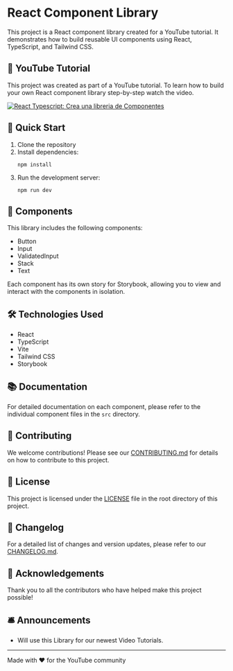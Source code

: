 # React Component Library

This project is a React component library created for a YouTube tutorial. It demonstrates how to build reusable UI components using React, TypeScript, and Tailwind CSS.

## 🎥 YouTube Tutorial

This project was created as part of a YouTube tutorial. To learn how to build your own React component library step-by-step watch the video.

[![React Typescript: Crea una libreria de Componentes](https://img.youtube.com/vi/9CU4jkxm-Ps/maxresdefault.jpg)](https://www.youtube.com/playlist?list=PLoOnCUvhzJYOk_s-NQOeWdzPaYmXZGzDj "React Typescript: Crea una libreria de Componentes")

## 🚀 Quick Start

1. Clone the repository
2. Install dependencies:
   ```
   npm install
   ```
3. Run the development server:
   ```
   npm run dev
   ```

## 🧱 Components

This library includes the following components:

- Button
- Input
- ValidatedInput
- Stack
- Text

Each component has its own story for Storybook, allowing you to view and interact with the components in isolation.

## 🛠️ Technologies Used

- React
- TypeScript
- Vite
- Tailwind CSS
- Storybook

## 📚 Documentation

For detailed documentation on each component, please refer to the individual component files in the `src` directory.

## 🤝 Contributing

We welcome contributions! Please see our [CONTRIBUTING.md](./CONTRIBUTING.md) for details on how to contribute to this project.

## 📜 License

This project is licensed under the [LICENSE](./LICENSE) file in the root directory of this project.

## 📝 Changelog

For a detailed list of changes and version updates, please refer to our [CHANGELOG.md](./CHANGELOG.md).

## 🙏 Acknowledgements

Thank you to all the contributors who have helped make this project possible!

## 🛎️ Announcements

- Will use this Library for our newest Video Tutorials.

---

Made with ❤️ for the YouTube community
